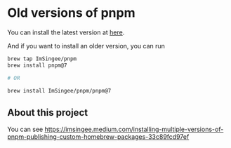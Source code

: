# Old versions of pnpm

You can install the latest version at [here](https://formulae.brew.sh/formula/pnpm).

And if you want to install an older version, you can run 

```bash
brew tap ImSingee/pnpm
brew install pnpm@7

# OR

brew install ImSingee/pnpm/pnpm@7 
```

## About this project

You can see https://imsingee.medium.com/installing-multiple-versions-of-pnpm-publishing-custom-homebrew-packages-33c89fcd97ef
